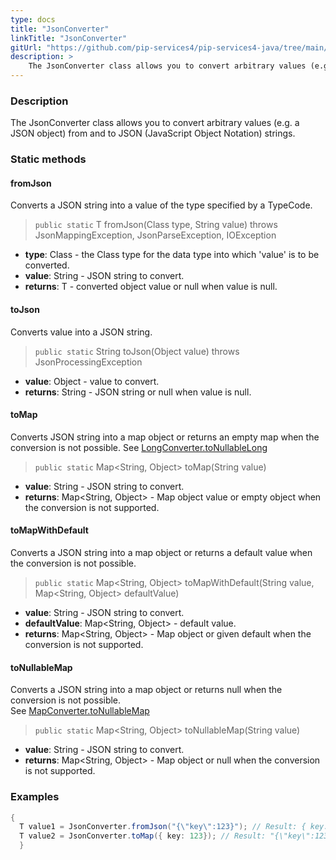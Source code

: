 ```yaml
---
type: docs
title: "JsonConverter"
linkTitle: "JsonConverter"
gitUrl: "https://github.com/pip-services4/pip-services4-java/tree/main/pip-services4-commons-java"
description: > 
    The JsonConverter class allows you to convert arbitrary values (e.g. a JSON object) from and to JSON (JavaScript Object Notation) strings.
---
```


### Description

The JsonConverter class allows you to convert arbitrary values (e.g. a JSON object) from and to JSON (JavaScript Object Notation) strings.

### Static methods

#### fromJson
Converts a JSON string into a value of the type specified by a TypeCode.

> `public static` <T> T fromJson(Class<T> type, String value) throws JsonMappingException, JsonParseException, IOException

- **type**: Class<T> - the Class type for the data type into which 'value' is to be converted.
- **value**: String - JSON string to convert.
- **returns**: <T> T - converted object value or null when value is null.

#### toJson
Converts value into a JSON string.

> `public static` String toJson(Object value) throws JsonProcessingException

- **value**: Object - value to convert.
- **returns**: String - JSON string or null when value is null.

#### toMap
Converts JSON string into a map object or returns an empty map when the conversion is not possible.
See [LongConverter.toNullableLong](../long_converter/#tonullablelong)

> `public static` Map<String, Object> toMap(String value)

- **value**: String - JSON string to convert.
- **returns**: Map<String, Object> - Map object value or empty object when the conversion is not supported.

#### toMapWithDefault
Converts a JSON string into a map object or returns a default value when the conversion is not possible.

> `public static` Map<String, Object> toMapWithDefault(String value, Map<String, Object> defaultValue)

- **value**: String - JSON string to convert.
- **defaultValue**: Map<String, Object> - default value.
- **returns**: Map<String, Object> - Map object or given default when the conversion is not supported.


#### toNullableMap
Converts a JSON string into a map object or returns null when the conversion is not possible.  
See [MapConverter.toNullableMap](../map_converter/#tonullablemap)

> `public static` Map<String, Object> toNullableMap(String value)

- **value**: String - JSON string to convert.
- **returns**: Map<String, Object> - Map object or null when the conversion is not supported.


### Examples

```java
{
  T value1 = JsonConverter.fromJson("{\"key\":123}"); // Result: { key: 123 }
  T value2 = JsonConverter.toMap({ key: 123}); // Result: "{\"key\":123}"
  }
```
